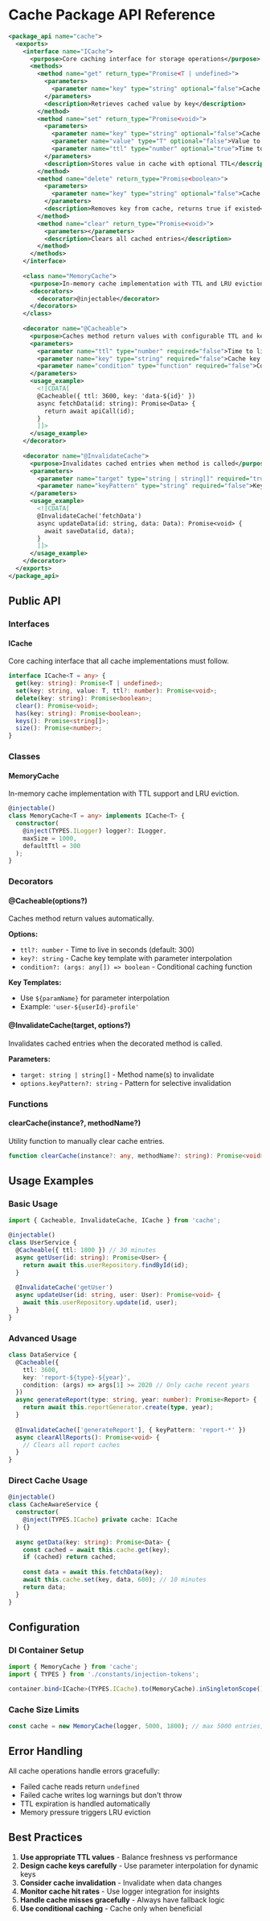 # Cache Package API Reference

```xml
<package_api name="cache">
  <exports>
    <interface name="ICache">
      <purpose>Core caching interface for storage operations</purpose>
      <methods>
        <method name="get" return_type="Promise<T | undefined>">
          <parameters>
            <parameter name="key" type="string" optional="false">Cache key</parameter>
          </parameters>
          <description>Retrieves cached value by key</description>
        </method>
        <method name="set" return_type="Promise<void>">
          <parameters>
            <parameter name="key" type="string" optional="false">Cache key</parameter>
            <parameter name="value" type="T" optional="false">Value to cache</parameter>
            <parameter name="ttl" type="number" optional="true">Time to live in seconds</parameter>
          </parameters>
          <description>Stores value in cache with optional TTL</description>
        </method>
        <method name="delete" return_type="Promise<boolean>">
          <parameters>
            <parameter name="key" type="string" optional="false">Cache key to remove</parameter>
          </parameters>
          <description>Removes key from cache, returns true if existed</description>
        </method>
        <method name="clear" return_type="Promise<void>">
          <parameters></parameters>
          <description>Clears all cached entries</description>
        </method>
      </methods>
    </interface>
    
    <class name="MemoryCache">
      <purpose>In-memory cache implementation with TTL and LRU eviction</purpose>
      <decorators>
        <decorator>@injectable</decorator>
      </decorators>
    </class>
    
    <decorator name="@Cacheable">
      <purpose>Caches method return values with configurable TTL and keys</purpose>
      <parameters>
        <parameter name="ttl" type="number" required="false">Time to live in seconds (default: 300)</parameter>
        <parameter name="key" type="string" required="false">Cache key template (default: method name + args hash)</parameter>
        <parameter name="condition" type="function" required="false">Conditional caching function</parameter>
      </parameters>
      <usage_example>
        <![CDATA[
        @Cacheable({ ttl: 3600, key: 'data-${id}' })
        async fetchData(id: string): Promise<Data> {
          return await apiCall(id);
        }
        ]]>
      </usage_example>
    </decorator>
    
    <decorator name="@InvalidateCache">
      <purpose>Invalidates cached entries when method is called</purpose>
      <parameters>
        <parameter name="target" type="string | string[]" required="true">Method name(s) to invalidate</parameter>
        <parameter name="keyPattern" type="string" required="false">Key pattern for selective invalidation</parameter>
      </parameters>
      <usage_example>
        <![CDATA[
        @InvalidateCache('fetchData')
        async updateData(id: string, data: Data): Promise<void> {
          await saveData(id, data);
        }
        ]]>
      </usage_example>
    </decorator>
  </exports>
</package_api>
```

## Public API

### Interfaces

#### ICache<T>
Core caching interface that all cache implementations must follow.

```typescript
interface ICache<T = any> {
  get(key: string): Promise<T | undefined>;
  set(key: string, value: T, ttl?: number): Promise<void>;
  delete(key: string): Promise<boolean>;
  clear(): Promise<void>;
  has(key: string): Promise<boolean>;
  keys(): Promise<string[]>;
  size(): Promise<number>;
}
```

### Classes

#### MemoryCache
In-memory cache implementation with TTL support and LRU eviction.

```typescript
@injectable()
class MemoryCache<T = any> implements ICache<T> {
  constructor(
    @inject(TYPES.ILogger) logger?: ILogger,
    maxSize = 1000,
    defaultTtl = 300
  );
}
```

### Decorators

#### @Cacheable(options?)
Caches method return values automatically.

**Options:**
- `ttl?: number` - Time to live in seconds (default: 300)
- `key?: string` - Cache key template with parameter interpolation
- `condition?: (args: any[]) => boolean` - Conditional caching function

**Key Templates:**
- Use `${paramName}` for parameter interpolation
- Example: `'user-${userId}-profile'`

#### @InvalidateCache(target, options?)
Invalidates cached entries when the decorated method is called.

**Parameters:**
- `target: string | string[]` - Method name(s) to invalidate
- `options.keyPattern?: string` - Pattern for selective invalidation

### Functions

#### clearCache(instance?, methodName?)
Utility function to manually clear cache entries.

```typescript
function clearCache(instance?: any, methodName?: string): Promise<void>
```

## Usage Examples

### Basic Usage

```typescript
import { Cacheable, InvalidateCache, ICache } from 'cache';

@injectable()
class UserService {
  @Cacheable({ ttl: 1800 }) // 30 minutes
  async getUser(id: string): Promise<User> {
    return await this.userRepository.findById(id);
  }
  
  @InvalidateCache('getUser')
  async updateUser(id: string, user: User): Promise<void> {
    await this.userRepository.update(id, user);
  }
}
```

### Advanced Usage

```typescript
class DataService {
  @Cacheable({ 
    ttl: 3600,
    key: 'report-${type}-${year}',
    condition: (args) => args[1] >= 2020 // Only cache recent years
  })
  async generateReport(type: string, year: number): Promise<Report> {
    return await this.reportGenerator.create(type, year);
  }
  
  @InvalidateCache(['generateReport'], { keyPattern: 'report-*' })
  async clearAllReports(): Promise<void> {
    // Clears all report caches
  }
}
```

### Direct Cache Usage

```typescript
@injectable()
class CacheAwareService {
  constructor(
    @inject(TYPES.ICache) private cache: ICache
  ) {}
  
  async getData(key: string): Promise<Data> {
    const cached = await this.cache.get(key);
    if (cached) return cached;
    
    const data = await this.fetchData(key);
    await this.cache.set(key, data, 600); // 10 minutes
    return data;
  }
}
```

## Configuration

### DI Container Setup

```typescript
import { MemoryCache } from 'cache';
import { TYPES } from './constants/injection-tokens';

container.bind<ICache>(TYPES.ICache).to(MemoryCache).inSingletonScope();
```

### Cache Size Limits

```typescript
const cache = new MemoryCache(logger, 5000, 1800); // max 5000 entries, 30min default TTL
```

## Error Handling

All cache operations handle errors gracefully:
- Failed cache reads return `undefined`
- Failed cache writes log warnings but don't throw
- TTL expiration is handled automatically
- Memory pressure triggers LRU eviction

## Best Practices

1. **Use appropriate TTL values** - Balance freshness vs performance
2. **Design cache keys carefully** - Use parameter interpolation for dynamic keys  
3. **Consider cache invalidation** - Invalidate when data changes
4. **Monitor cache hit rates** - Use logger integration for insights
5. **Handle cache misses gracefully** - Always have fallback logic
6. **Use conditional caching** - Cache only when beneficial